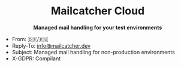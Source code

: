 <h1 align="center">Mailcatcher Cloud</h1>

<p align="center"><strong>Managed mail handling for your test environments</strong></p>

- From: 🇩🇪/🇪🇺
- Reply-To: [info@mailcatcher.dev](mailto:info@mailcatcher.dev)
- Subject: Managed mail handling for non-production environments
- X-GDPR: Compilant
